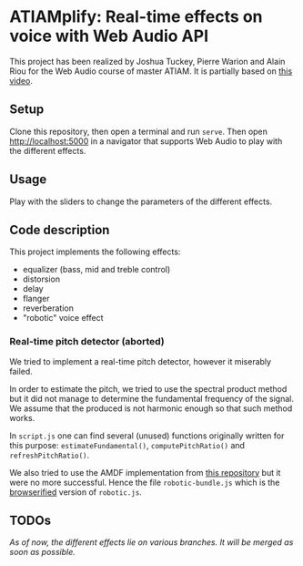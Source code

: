 # ATIAMplify: Real-time effects on voice with Web Audio API

This project has been realized by Joshua Tuckey, Pierre Warion and Alain Riou for the Web Audio course of master ATIAM. It is partially based on [this video](https://www.youtube.com/watch?v=eEeUFB1iIDo&ab_channel=WebDevSimplified).



## Setup

Clone this repository, then open a terminal and run `serve`. Then open [http://localhost:5000](http://localhost:5000) in a navigator that supports Web Audio to play with the different effects.




## Usage

Play with the sliders to change the parameters of the different effects.



## Code description

This project implements the following effects:

- equalizer (bass, mid and treble control)
- distorsion
- delay
- flanger
- reverberation
- "robotic" voice effect

### Real-time pitch detector (aborted)

We tried to implement a real-time pitch detector, however it miserably failed.

In order to estimate the pitch, we tried to use the spectral product method but it did not manage to determine the fundamental frequency of the signal. We assume that the produced is not harmonic enough so that such method works.

In `script.js` one can find several (unused) functions originally written for this purpose: `estimateFundamental()`, `computePitchRatio()` and `refreshPitchRatio()`.

We also tried to use the AMDF implementation from [this repository](https://github.com/peterkhayes/pitchfinder) but it were no more successful. Hence the file `robotic-bundle.js` which is the [browserified](http://browserify.org/) version of `robotic.js`.



## TODOs

*As of now, the different effects lie on various branches. It will be merged as soon as possible.*

